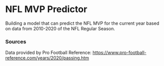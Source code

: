 # NFL MVP Predictor
Building a model that can predict the NFL MVP for the current year based on data from 2010-2020 of the NFL Regular Season.

### Sources
Data provided by Pro Football Reference: https://www.pro-football-reference.com/years/2020/passing.htm
